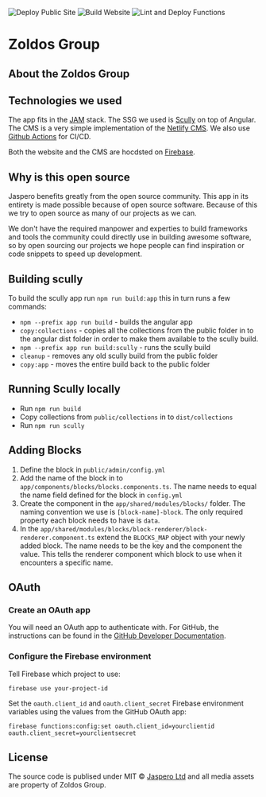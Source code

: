 ![Deploy Public Site](https://github.com/Jaspero/zoldos_group/workflows/Deploy%20Public%20Site/badge.svg)
![Build Website](https://github.com/Jaspero/zoldos_group/workflows/Build%20Website/badge.svg)
![Lint and Deploy Functions](https://github.com/Jaspero/zoldos_group/workflows/Lint%20and%20Deploy%20Functions/badge.svg)

# Zoldos Group

## About the Zoldos Group


## Technologies we used

The app fits in the [JAM](https://jamstack.org/) stack. The SSG we used is [Scully](https://github.com/scullyio/scully) on top of Angular.
The CMS is a very simple implementation of the [Netlify CMS](https://www.netlifycms.org/). We also use [Github Actions](https://help.github.com/en/actions) for CI/CD.

Both the website and the CMS are hocdsted on [Firebase](https://firebase.google.com/).

## Why is this open source 

Jaspero benefits greatly from the open source community. This app in its entirety is made possible because of open source software. Because of this we try to open source as many of our projects as we can. 

We don't have the required manpower and experties to build frameworks and tools the community could directly use in building awesome software, so by open sourcing our projects we hope people can find inspiration or code snippets to speed up development.

## Building scully

To build the scully app run `npm run build:app` this in turn runs a few commands:

- `npm --prefix app run build` - builds the angular app
- `copy:collections` - copies all the collections from the public folder in to the angular dist folder in order to make them available to the scully build.
- `npm --prefix app run build:scully` - runs the scully build
- `cleanup` - removes any old scully build from the public folder
- `copy:app` - moves the entire build back to the public folder

## Running Scully locally

- Run `npm run build`
- Copy collections from `public/collections` in to `dist/collections`
- Run `npm run scully`

## Adding Blocks

1. Define the block in `public/admin/config.yml`
2. Add the name of the block in to `app/components/blocks/blocks.components.ts`. The name needs to equal the name field
defined for the block in `config.yml`
3. Create the component in the `app/shared/modules/blocks/` folder. The naming convention we use is `[block-name]-block`.
The only required property each block needs to have is `data`.
4. In the `app/shared/modules/blocks/block-renderer/block-renderer.component.ts` extend the `BLOCKS_MAP` object
with your newly added block. The name needs to be the key and the component the value. This tells the renderer
component which block to use when it encounters a specific name. 

## OAuth

### Create an OAuth app

You will need an OAuth app to authenticate with. For GitHub, the instructions can be found in the [GitHub Developer Documentation](https://developer.github.com/apps/building-oauth-apps/creating-an-oauth-app/).

### Configure the Firebase environment

Tell Firebase which project to use:

```
firebase use your-project-id
```

Set the `oauth.client_id` and `oauth.client_secret` Firebase environment variables using the values from the GitHub OAuth app:

```
firebase functions:config:set oauth.client_id=yourclientid oauth.client_secret=yourclientsecret
```

## License 

The source code is publised under MIT © [Jaspero Ltd](mailto:info@jaspero.co) and all media assets are property of Zoldos Group.
